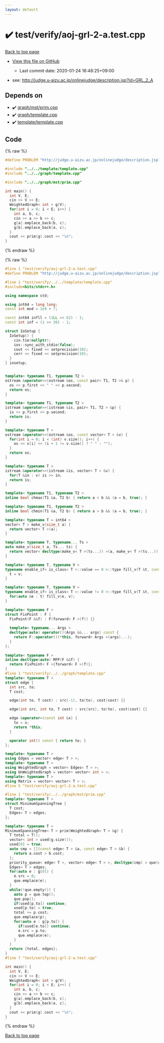 ```yaml
---
layout: default
---
```


<!-- mathjax config similar to math.stackexchange -->
<script type="text/javascript" async
  src="https://cdnjs.cloudflare.com/ajax/libs/mathjax/2.7.5/MathJax.js?config=TeX-MML-AM_CHTML">
</script>
<script type="text/x-mathjax-config">
  MathJax.Hub.Config({
    TeX: { equationNumbers: { autoNumber: "AMS" }},
    tex2jax: {
      inlineMath: [ ['$','$'] ],
      processEscapes: true
    },
    "HTML-CSS": { matchFontHeight: false },
    displayAlign: "left",
    displayIndent: "2em"
  });
</script>

<script type="text/javascript" src="https://cdnjs.cloudflare.com/ajax/libs/jquery/3.4.1/jquery.min.js"></script>
<script src="https://cdn.jsdelivr.net/npm/jquery-balloon-js@1.1.2/jquery.balloon.min.js" integrity="sha256-ZEYs9VrgAeNuPvs15E39OsyOJaIkXEEt10fzxJ20+2I=" crossorigin="anonymous"></script>
<script type="text/javascript" src="../../../assets/js/copy-button.js"></script>
<link rel="stylesheet" href="../../../assets/css/copy-button.css" />


# :heavy_check_mark: test/verify/aoj-grl-2-a.test.cpp

<a href="../../../index.html">Back to top page</a>

* <a href="{{ site.github.repository_url }}/blob/master/test/verify/aoj-grl-2-a.test.cpp">View this file on GitHub</a>
    - Last commit date: 2020-01-24 16:48:25+09:00


* see: <a href="http://judge.u-aizu.ac.jp/onlinejudge/description.jsp?id=GRL_2_A">http://judge.u-aizu.ac.jp/onlinejudge/description.jsp?id=GRL_2_A</a>


## Depends on

* :heavy_check_mark: <a href="../../../library/graph/mst/prim.cpp.html">graph/mst/prim.cpp</a>
* :heavy_check_mark: <a href="../../../library/graph/template.cpp.html">graph/template.cpp</a>
* :heavy_check_mark: <a href="../../../library/template/template.cpp.html">template/template.cpp</a>


## Code

<a id="unbundled"></a>
{% raw %}
```cpp
#define PROBLEM "http://judge.u-aizu.ac.jp/onlinejudge/description.jsp?id=GRL_2_A"

#include "../../template/template.cpp"
#include "../../graph/template.cpp"

#include "../../graph/mst/prim.cpp"

int main() {
  int V, E;
  cin >> V >> E;
  WeightedGraph< int > g(V);
  for(int i = 0; i < E; i++) {
    int a, b, c;
    cin >> a >> b >> c;
    g[a].emplace_back(b, c);
    g[b].emplace_back(a, c);
  }
  cout << prim(g).cost << "\n";
}

```
{% endraw %}

<a id="bundled"></a>
{% raw %}
```cpp
#line 1 "test/verify/aoj-grl-2-a.test.cpp"
#define PROBLEM "http://judge.u-aizu.ac.jp/onlinejudge/description.jsp?id=GRL_2_A"

#line 1 "test/verify/../../template/template.cpp"
#include<bits/stdc++.h>

using namespace std;

using int64 = long long;
const int mod = 1e9 + 7;

const int64 infll = (1LL << 62) - 1;
const int inf = (1 << 30) - 1;

struct IoSetup {
  IoSetup() {
    cin.tie(nullptr);
    ios::sync_with_stdio(false);
    cout << fixed << setprecision(10);
    cerr << fixed << setprecision(10);
  }
} iosetup;


template< typename T1, typename T2 >
ostream &operator<<(ostream &os, const pair< T1, T2 >& p) {
  os << p.first << " " << p.second;
  return os;
}

template< typename T1, typename T2 >
istream &operator>>(istream &is, pair< T1, T2 > &p) {
  is >> p.first >> p.second;
  return is;
}

template< typename T >
ostream &operator<<(ostream &os, const vector< T > &v) {
  for(int i = 0; i < (int) v.size(); i++) {
    os << v[i] << (i + 1 != v.size() ? " " : "");
  }
  return os;
}

template< typename T >
istream &operator>>(istream &is, vector< T > &v) {
  for(T &in : v) is >> in;
  return is;
}

template< typename T1, typename T2 >
inline bool chmax(T1 &a, T2 b) { return a < b && (a = b, true); }

template< typename T1, typename T2 >
inline bool chmin(T1 &a, T2 b) { return a > b && (a = b, true); }

template< typename T = int64 >
vector< T > make_v(size_t a) {
  return vector< T >(a);
}

template< typename T, typename... Ts >
auto make_v(size_t a, Ts... ts) {
  return vector< decltype(make_v< T >(ts...)) >(a, make_v< T >(ts...));
}

template< typename T, typename V >
typename enable_if< is_class< T >::value == 0 >::type fill_v(T &t, const V &v) {
  t = v;
}

template< typename T, typename V >
typename enable_if< is_class< T >::value != 0 >::type fill_v(T &t, const V &v) {
  for(auto &e : t) fill_v(e, v);
}

template< typename F >
struct FixPoint : F {
  FixPoint(F &&f) : F(forward< F >(f)) {}
 
  template< typename... Args >
  decltype(auto) operator()(Args &&... args) const {
    return F::operator()(*this, forward< Args >(args)...);
  }
};
 
template< typename F >
inline decltype(auto) MFP(F &&f) {
  return FixPoint< F >{forward< F >(f)};
}
#line 1 "test/verify/../../graph/template.cpp"
template< typename T >
struct edge {
  int src, to;
  T cost;

  edge(int to, T cost) : src(-1), to(to), cost(cost) {}

  edge(int src, int to, T cost) : src(src), to(to), cost(cost) {}

  edge &operator=(const int &x) {
    to = x;
    return *this;
  }

  operator int() const { return to; }
};

template< typename T >
using Edges = vector< edge< T > >;
template< typename T >
using WeightedGraph = vector< Edges< T > >;
using UnWeightedGraph = vector< vector< int > >;
template< typename T >
using Matrix = vector< vector< T > >;
#line 5 "test/verify/aoj-grl-2-a.test.cpp"

#line 1 "test/verify/../../graph/mst/prim.cpp"
template< typename T >
struct MinimumSpanningTree {
  T cost;
  Edges< T > edges;
};

template< typename T >
MinimumSpanningTree< T > prim(WeightedGraph< T > &g) {
  T total = T();
  vector< int > used(g.size());
  used[0] = true;
  auto cmp = [](const edge< T > &a, const edge< T > &b) {
    return a.cost > b.cost;
  };
  priority_queue< edge< T >, vector< edge< T > >, decltype(cmp) > que(cmp);
  Edges< T > edges;
  for(auto e : g[0]) {
    e.src = 0;
    que.emplace(e);
  }
  while(!que.empty()) {
    auto p = que.top();
    que.pop();
    if(used[p.to]) continue;
    used[p.to] = true;
    total += p.cost;
    que.emplace(p);
    for(auto e : g[p.to]) {
      if(used[e.to]) continue;
      e.src = p.to;
      que.emplace(e);
    }
  }
  return {total, edges};
}
#line 7 "test/verify/aoj-grl-2-a.test.cpp"

int main() {
  int V, E;
  cin >> V >> E;
  WeightedGraph< int > g(V);
  for(int i = 0; i < E; i++) {
    int a, b, c;
    cin >> a >> b >> c;
    g[a].emplace_back(b, c);
    g[b].emplace_back(a, c);
  }
  cout << prim(g).cost << "\n";
}

```
{% endraw %}

<a href="../../../index.html">Back to top page</a>

